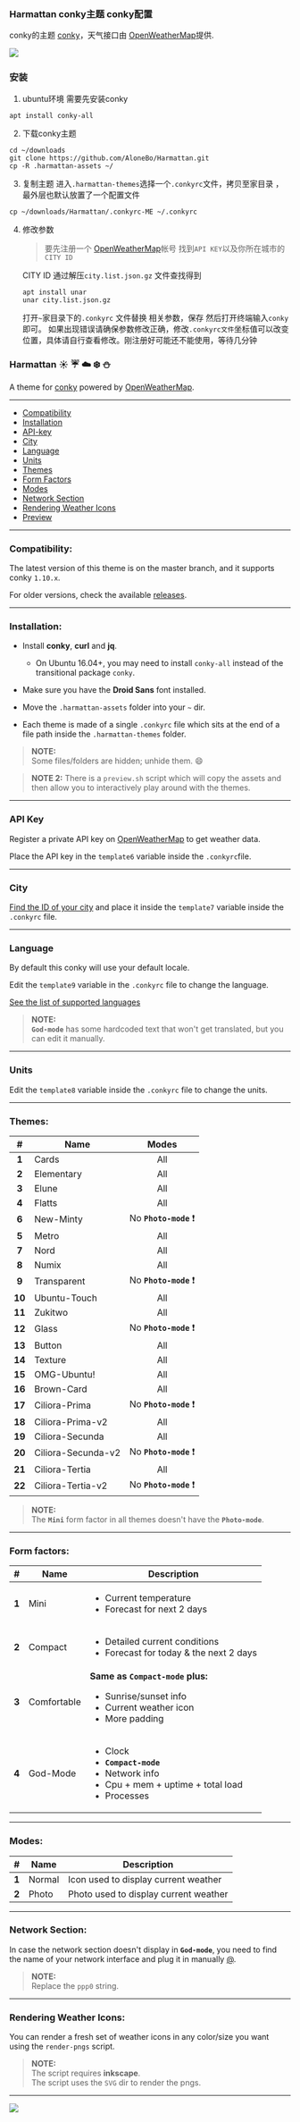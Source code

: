 ### Harmattan conky主题 conky配置
conky的主题 [conky](https://github.com/brndnmtthws/conky)，天气接口由 [OpenWeatherMap](http://openweathermap.org/)提供.

<img src="https://raw.githubusercontent.com/AloneBo/Harmattan/master/Demo.png" id="Demo">

### 安装
1. ubuntu环境 需要先安装conky
```
apt install conky-all
```
2. 下载conky主题
```
cd ~/downloads
git clone https://github.com/AloneBo/Harmattan.git
cp -R .harmattan-assets ~/
```
3. 复制主题
进入`.harmattan-themes`选择一个`.conkyrc`文件，拷贝至家目录 ，最外层也默认放置了一个配置文件
```
cp ~/downloads/Harmattan/.conkyrc-ME ~/.conkyrc 
```
4. 修改参数

   > 要先注册一个 [OpenWeatherMap](http://openweathermap.org/)帐号 找到`API KEY`以及你所在城市的`CITY ID`

   CITY ID 通过解压`city.list.json.gz` 文件查找得到

   ```apt install unar
   apt install unar
   unar city.list.json.gz
   ```

   打开`~`家目录下的`.conkyrc` 文件替换 相关参数，保存 然后打开终端输入`conky`即可。 如果出现错误请确保参数修改正确，修改`.conkyrc文件`坐标值可以改变位置，具体请自行查看修改。刚注册好可能还不能使用，等待几分钟



### Harmattan :sunny: :umbrella: :cloud: :snowflake: :snowman:
A theme for [conky](https://github.com/brndnmtthws/conky) powered by [OpenWeatherMap](http://openweathermap.org/).

---

* [Compatibility](#compatibility)
* [Installation](#installation)
* [API-key](#api-key)
* [City](#city)
* [Language](#language)
* [Units](#units)
* [Themes](#themes)
* [Form Factors](#form-factors)
* [Modes](#modes)
* [Network Section](#network-section)
* [Rendering Weather Icons](#rendering-weather-icons)
* [Preview](#preview)

---

### Compatibility:

The latest version of this theme is on the master branch, and it supports conky `1.10.x`.

For older versions, check the available [releases](../../releases).

---

### Installation:

* Install **conky**, **curl** and **jq**.
  * On Ubuntu 16.04+, you may need to install `conky-all` instead of the transitional package `conky`.

* Make sure you have the **Droid Sans** font installed.

* Move the `.harmattan-assets` folder into your `~` dir.

* Each theme is made of a single `.conkyrc` file which sits at the end of a file path inside the `.harmattan-themes` folder.

> **NOTE:**  
> Some files/folders are hidden; unhide them. :smile:

> **NOTE 2:**
> There is a `preview.sh` script which will copy the assets and then allow you to interactively play around with the themes.

---

### API Key

Register a private API key on [OpenWeatherMap](http://openweathermap.org/) to get weather data.

Place the API key in the `template6` variable inside the `.conkyrc`file.

---

### City

[Find the ID of your city](http://bulk.openweathermap.org/sample/) and place it inside the `template7` variable inside the `.conkyrc` file.

---

### Language

By default this conky will use your default locale.

Edit the `template9` variable in the `.conkyrc` file to change the language.

[See the list of supported languages](http://openweathermap.org/current#multi)

> **NOTE:**  
> **`God-mode`** has some hardcoded text that won't get translated, but you can edit it manually.

---

### Units

Edit the `template8` variable inside the `.conkyrc` file to change the units.

---

### Themes:

| #      | Name               | Modes
| :----: | ------------------ | :-----:
| **1**  | Cards              | All
| **2**  | Elementary         | All
| **3**  | Elune              | All
| **4**  | Flatts             | All
| **6**  | New-Minty          | No **`Photo-mode`** :heavy_exclamation_mark:
| **5**  | Metro              | All
| **7**  | Nord               | All
| **8**  | Numix              | All
| **9**  | Transparent        | No **`Photo-mode`** :heavy_exclamation_mark:
| **10** | Ubuntu-Touch       | All
| **11** | Zukitwo            | All
| **12** | Glass              | No **`Photo-mode`** :heavy_exclamation_mark:
| **13** | Button             | All
| **14** | Texture            | All
| **15** | OMG-Ubuntu!        | All
| **16** | Brown-Card         | All
| **17** | Ciliora-Prima      | No **`Photo-mode`** :heavy_exclamation_mark:
| **18** | Ciliora-Prima-v2   | All
| **19** | Ciliora-Secunda    | All
| **20** | Ciliora-Secunda-v2 | No **`Photo-mode`** :heavy_exclamation_mark:
| **21** | Ciliora-Tertia     | All
| **22** | Ciliora-Tertia-v2  | No **`Photo-mode`** :heavy_exclamation_mark:

> **NOTE:**  
> The **`Mini`** form factor in all themes doesn't have the **`Photo-mode`**.

---

### Form factors:

| #     | Name         | Description
| :---: | ------------ | ------------
| **1** | Mini         | <ul><li>Current temperature</li><li>Forecast for next 2 days</li></ul>
| **2** | Compact      | <ul><li>Detailed current conditions</li><li>Forecast for today & the next 2 days</li></ul>
| **3** | Comfortable  | **Same as `Compact-mode` plus:** <ul><li>Sunrise/sunset info</li><li>Current weather icon</li><li>More padding</li></ul>
| **4** | God-Mode     | <ul><li>Clock</li><li>**`Compact-mode`**</li><li>Network info</li><li>Cpu + mem + uptime + total load</li><li>Processes</li></ul>

---

### Modes:

| #     | Name         | Description
| :---: | ------------ | ------------
| **1** | Normal       | Icon used to display current weather
| **2** | Photo        | Photo used to display current weather

---

### Network Section:

In case the network section doesn't display in **`God-mode`**, you need to find the name of your network interface and plug it in manually [@](https://github.com/zagortenay333/Harmattan/blob/4ef1a09e960d8e5d3da34a2550bfe5ef03523549/.harmattan-themes/Flatts/God-Mode/normal-mode/.conkyrc#L189-L192).

> **NOTE:**  
> Replace the `ppp0` string.

---

### Rendering Weather Icons:

You can render a fresh set of weather icons in any color/size you want using the `render-pngs` script.

> **NOTE:**  
> The script requires **inkscape**.  
> The script uses the `SVG` dir to render the pngs.

---

<img src="https://i.imgur.com/VzSHa7P.png" id="preview">
